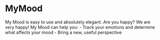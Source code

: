 # MyMood
My Mood is easy to use and absolutely elegant. Are you happy? We are very happy!  My Mood can help you: - Track your emotions and determine what affects your mood - Bring a new, useful perspective
